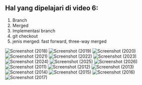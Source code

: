 ## Hal yang dipelajari di video 6:
1. Branch
2. Merged
3. Implementasi branch
4. git checkout
5. jenis merged: fast forward, three-way merged

![Screenshot (2018)](https://user-images.githubusercontent.com/95091737/153606794-964f08e9-8946-4a34-a78d-32be71c6416c.png)
![Screenshot (2019)](https://user-images.githubusercontent.com/95091737/153606805-5e495398-36a3-4a20-98d1-225ce87dc256.png)
![Screenshot (2020)](https://user-images.githubusercontent.com/95091737/153606809-27a9d703-412a-4539-8d72-9e1f25f684ca.png)
![Screenshot (2021)](https://user-images.githubusercontent.com/95091737/153606810-e85c70d3-bb18-4d47-826f-8e415cf9a208.png)
![Screenshot (2022)](https://user-images.githubusercontent.com/95091737/153606813-2de3f745-fe6b-46e5-bff7-0b174357aed4.png)
![Screenshot (2023)](https://user-images.githubusercontent.com/95091737/153606814-384f15b8-74f6-4762-b26f-abc639c5b962.png)
![Screenshot (2024)](https://user-images.githubusercontent.com/95091737/153606819-3b60170f-6550-4e41-9032-3a4c2ca19542.png)
![Screenshot (2025)](https://user-images.githubusercontent.com/95091737/153606823-e56e8490-35f5-46b7-b6fc-fbdc09d17a5f.png)
![Screenshot (2026)](https://user-images.githubusercontent.com/95091737/153606824-2bfdeb19-9997-4792-9de8-15462535fcbd.png)
![Screenshot (2011)](https://user-images.githubusercontent.com/95091737/153606830-1ddd6dcf-dd12-454f-a1d1-da4bf97f1efe.png)
![Screenshot (2012)](https://user-images.githubusercontent.com/95091737/153606835-20c75de1-3527-49f0-a966-d38333625512.png)
![Screenshot (2013)](https://user-images.githubusercontent.com/95091737/153606837-09259dd2-5a11-4f23-8194-36d386611655.png)
![Screenshot (2014)](https://user-images.githubusercontent.com/95091737/153606840-c6ddfb2c-0ffd-4960-b62a-7286a75a9c77.png)
![Screenshot (2015)](https://user-images.githubusercontent.com/95091737/153606842-a06b375f-eecf-4482-9075-4d43c87abd21.png)
![Screenshot (2016)](https://user-images.githubusercontent.com/95091737/153606845-20195cad-3114-46ef-a6fe-a3c3ed8d1e32.png)
![Screenshot (2017)](https://user-images.githubusercontent.com/95091737/153606847-fa1c9594-7968-4713-bd10-29980b63ee3a.png)
